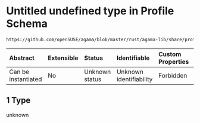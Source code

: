 # Untitled undefined type in Profile Schema

```txt
https://github.com/openSUSE/agama/blob/master/rust/agama-lib/share/profile.schema.json#/$defs/postScript/oneOf/1
```



| Abstract            | Extensible | Status         | Identifiable            | Custom Properties | Additional Properties | Access Restrictions | Defined In                                                          |
| :------------------ | :--------- | :------------- | :---------------------- | :---------------- | :-------------------- | :------------------ | :------------------------------------------------------------------ |
| Can be instantiated | No         | Unknown status | Unknown identifiability | Forbidden         | Allowed               | none                | [profile.schema.json\*](profile.schema.json "open original schema") |

## 1 Type

unknown

